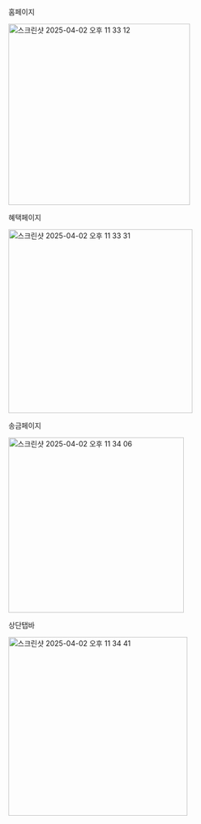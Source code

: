 홈페이지

<img width="358" alt="스크린샷 2025-04-02 오후 11 33 12" src="https://github.com/user-attachments/assets/f5a1833a-e621-4b82-94b9-1a166a5f5ac2" />


혜택페이지

<img width="363" alt="스크린샷 2025-04-02 오후 11 33 31" src="https://github.com/user-attachments/assets/cb53f213-4650-4c63-9ed9-25b097eda98f" />


송금페이지

<img width="346" alt="스크린샷 2025-04-02 오후 11 34 06" src="https://github.com/user-attachments/assets/fcd5cdc0-988d-453f-b63c-e1d3a0f72c11" />


상단탭바

<img width="353" alt="스크린샷 2025-04-02 오후 11 34 41" src="https://github.com/user-attachments/assets/727d93aa-5a4c-46cb-8b49-b2cea74697ec" />
